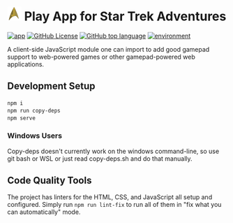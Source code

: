 [<img src="img/icon.webp" width="32" />](/img/icon.webp)
Play App for Star Trek Adventures
=============================================================================================

[![app](https://img.shields.io/badge/app-Itch.io-red)](https://samsarette.itch.io/sta-play)
[![GitHub License](https://img.shields.io/github/license/lunarcloud/sta-play-webapp)](https://github.com/lunarcloud/sta-play-webapp/blob/main/LICENSE)
[![GitHub top language](https://img.shields.io/github/languages/top/lunarcloud/sta-play-webapp)](https://github.com/lunarcloud/sta-play-webapp/pulse)
[![environment](https://img.shields.io/badge/env-Browser-green)](https://developer.mozilla.org/en-US/docs/Glossary/Browser)

A client-side JavaScript module one can import to add good gamepad support to web-powered games or other gamepad-powered web applications.

## Development Setup
```sh
npm i
npm run copy-deps
npm serve
```

### Windows Users
Copy-deps doesn't currently work on the windows command-line, so use git bash or WSL or just read copy-deps.sh and do that manually.

## Code Quality Tools
The project has linters for the HTML, CSS, and JavaScript all setup and configured.
Simply run `npm run lint-fix` to run all of them in "fix what you can automatically" mode.
